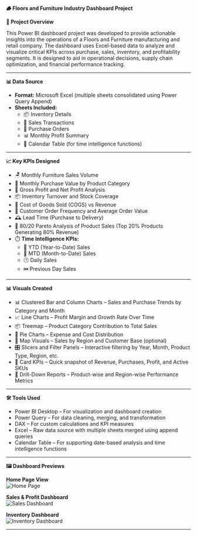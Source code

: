 <b>🪵 Floors and Furniture Industry Dashboard Project</b>

<b>📌 Project Overview</b>

This Power BI dashboard project was developed to provide actionable insights into the operations of a Floors and Furniture manufacturing and retail company. The dashboard uses Excel-based data to analyze and visualize critical KPIs across purchase, sales, inventory, and profitability segments. It is designed to aid in operational decisions, supply chain optimization, and financial performance tracking.

---

<b>📊 Data Source</b>

- <b>Format:</b> Microsoft Excel (multiple sheets consolidated using Power Query Append)  
- <b>Sheets Included:</b>  
  - 📦 Inventory Details  
  - 🧾 Sales Transactions  
  - 🛒 Purchase Orders  
  - 📊 Monthly Profit Summary  
  - 📅 Calendar Table (for time intelligence functions)

---

<b>📈 Key KPIs Designed</b>

- 🪑 Monthly Furniture Sales Volume  
- 🛒 Monthly Purchase Value by Product Category  
- 💸 Gross Profit and Net Profit Analysis  
- 📦 Inventory Turnover and Stock Coverage  
- 🧰 Cost of Goods Sold (COGS) vs Revenue  
- 🧾 Customer Order Frequency and Average Order Value  
- 🕰️ Lead Time (Purchase to Delivery)  
- 🎯 80/20 Pareto Analysis of Product Sales (Top 20% Products Generating 80% Revenue)  
- ⏱️ <b>Time Intelligence KPIs:</b>  
  - 📆 YTD (Year-to-Date) Sales  
  - 📅 MTD (Month-to-Date) Sales  
  - 🕒 Daily Sales  
  - ⏮️ Previous Day Sales  

---

<b>📊 Visuals Created</b>

- 📊 Clustered Bar and Column Charts – Sales and Purchase Trends by Category and Month  
- 📈 Line Charts – Profit Margin and Growth Rate Over Time  
- 📦 Treemap – Product Category Contribution to Total Sales  
- 🥧 Pie Charts – Expense and Cost Distribution  
- 📍 Map Visuals – Sales by Region and Customer Base (optional)  
- 🎛️ Slicers and Filter Panels – Interactive filtering by Year, Month, Product Type, Region, etc.  
- 🔢 Card KPIs – Quick snapshot of Revenue, Purchases, Profit, and Active SKUs  
- 🔁 Drill-Down Reports – Product-wise and Region-wise Performance Metrics

---

<b>🛠️ Tools Used</b>

- Power BI Desktop – For visualization and dashboard creation  
- Power Query – For data cleaning, merging, and transformation  
- DAX – For custom calculations and KPI measures  
- Excel – Raw data source with multiple sheets merged using append queries  
- Calendar Table – For supporting date-based analysis and time intelligence functions

---

<b>🖼️ Dashboard Previews</b>

<b>Home Page View</b>  
![Home Page](https://github.com/yourusername/Floors-Furniture-Dashboard/blob/main/screenshots/home_page.png)

<b>Sales & Profit Dashboard</b>  
![Sales Dashboard](https://github.com/yourusername/Floors-Furniture-Dashboard/blob/main/screenshots/sales_profit_dashboard.png)

<b>Inventory Dashboard</b>  
![Inventory Dashboard](https://github.com/yourusername/Floors-Furniture-Dashboard/blob/main/screenshots/inventory_dashboard.png)

---
